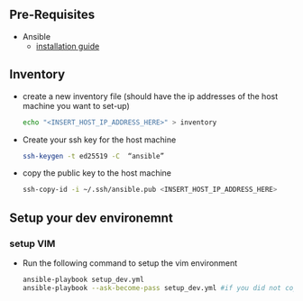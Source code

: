 ## Pre-Requisites

- Ansible 
  -  [installation guide](https://docs.ansible.com/ansible/latest/installation_guide/index.html)

## Inventory

- create a new inventory file (should have the ip addresses of the host machine you want to set-up)

    ```sh
    echo "<INSERT_HOST_IP_ADDRESS_HERE>" > inventory
    ```

- Create your ssh key for the host machine

    ```sh
    ssh-keygen -t ed25519 -C  “ansible”
    ```

- copy the public key to the host machine

    ```sh
    ssh-copy-id -i ~/.ssh/ansible.pub <INSERT_HOST_IP_ADDRESS_HERE>
    ```


## Setup your dev environemnt

### setup VIM

- Run the following command to setup the vim environment

    ```sh
    ansible-playbook setup_dev.yml
    ansible-playbook --ask-become-pass setup_dev.yml #if you did not copy the ansible.pub ssh key file
    ```

